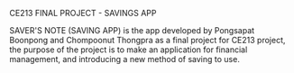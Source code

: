 CE213 FINAL PROJECT - SAVINGS APP

SAVER'S NOTE (SAVING APP) is the app developed by Pongsapat Boonpong and Chompoonut Thongpra as a final project for CE213 project, the purpose of the project is to make an application for financial management, and introducing a new method of saving to use.
